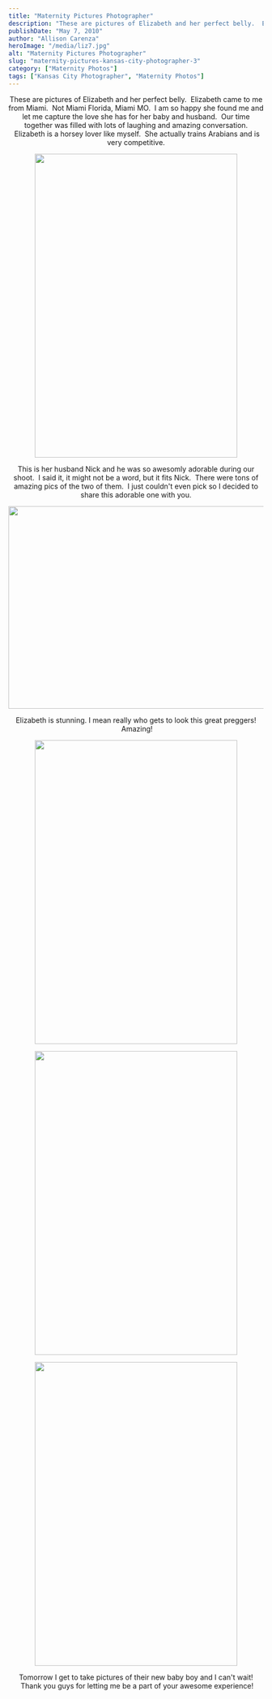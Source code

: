 ```yaml
---
title: "Maternity Pictures Photographer"
description: "These are pictures of Elizabeth and her perfect belly.  Elizabeth came to me from Miami.  Not Miami Florida, Miami MO."
publishDate: "May 7, 2010"
author: "Allison Carenza"
heroImage: "/media/liz7.jpg"
alt: "Maternity Pictures Photographer"
slug: "maternity-pictures-kansas-city-photographer-3"
category: ["Maternity Photos"]
tags: ["Kansas City Photographer", "Maternity Photos"]
---
```


<p style="text-align: center;">
<p style="text-align: center;">These are pictures of Elizabeth and her perfect belly.  Elizabeth came to me from Miami.  Not Miami Florida, Miami MO.  I am so happy she found me and let me capture the love she has for her baby and husband.  Our time together was filled with lots of laughing and amazing conversation.  Elizabeth is a horsey lover like myself.  She actually trains Arabians and is very competitive.</p>
<p style="text-align: center;"><img class="aligncenter size-full wp-image-735" title="liz7" src="/media/liz7.jpg" alt="" width="400" height="600" srcset="/media/liz7.jpg 400w, /media/liz7-200x300.jpg 200w" sizes="(max-width: 400px) 100vw, 400px" /></p>
<p style="text-align: center;">This is her husband Nick and he was so awesomly adorable during our shoot.  I said it, it might not be a word, but it fits Nick.  There were tons of amazing pics of the two of them.  I just couldn&apos;t even pick so I decided to share this adorable one with you.</p>
<p style="text-align: center;"><img class="aligncenter size-full wp-image-733" title="liz4" src="/media/liz4.jpg" alt="" width="600" height="400" srcset="/media/liz4.jpg 600w, /media/liz4-300x200.jpg 300w" sizes="(max-width: 600px) 100vw, 600px" /></p>
<p style="text-align: center;">
<p style="text-align: center;">Elizabeth is stunning. I mean really who gets to look this great preggers!  Amazing!</p>
<p style="text-align: center;"><img class="aligncenter size-full wp-image-732" title="liz3" src="/media/liz3.jpg" alt="" width="400" height="600" srcset="/media/liz3.jpg 400w, /media/liz3-200x300.jpg 200w" sizes="(max-width: 400px) 100vw, 400px" /></p>
<p style="text-align: center;">
<p style="text-align: center;"><img class="aligncenter size-full wp-image-734" title="liz6" src="/media/liz6.jpg" alt="" width="400" height="600" srcset="/media/liz6.jpg 400w, /media/liz6-200x300.jpg 200w" sizes="(max-width: 400px) 100vw, 400px" /></p>
<p style="text-align: center;">
<p style="text-align: center;"><img class="aligncenter size-full wp-image-736" title="liz9" src="/media/liz9.jpg" alt="" width="400" height="600" srcset="/media/liz9.jpg 400w, /media/liz9-200x300.jpg 200w" sizes="(max-width: 400px) 100vw, 400px" /></p>
<p style="text-align: center;">Tomorrow I get to take pictures of their new baby boy and I can&apos;t wait!  Thank you guys for letting me be a part of your awesome experience!</p>
<p style="text-align: center;">
